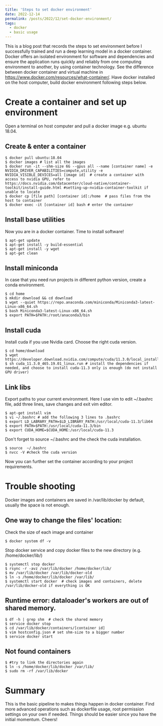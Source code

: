 ```yaml
---
title: 'Steps to set docker environment'
date: 2022-12-14
permalink: /posts/2022/12/set-docker-environment/
tags:
  - docker
  - basic usage
---
```


This is a blog post that records the steps to set environment before I successfully trained and run a deep learning model in a docker container. Docker offers an isolated environment for software and dependencies and ensure the application runs quickly and reliably from one computing environment to another, by using container technology. See the difference between docker container and virtual machine in https://www.docker.com/resources/what-container/.
Have docker installed on the host computer, build docker environment following steps below.

Create a container and set up environment
======
Open a terminal on host computer and pull a docker image e.g. ubuntu 18.04.

Create & enter a container
------

<pre><code class="language-bash">$ docker pull ubuntu:18.04
$ docker images # list all the images
$ docker run -it --shm-size 6G --gpus all --name [container name] -e NVIDIA_DRIVER_CAPABILITIES=compute,utility -e NVIDIA_VISIBLE_DEVICES=all [image id]  # create a container with access to nvidia GPU, refer to https://docs.nvidia.com/datacenter/cloud-native/container-toolkit/install-guide.html #setting-up-nvidia-container-toolkit if unable to locate 
$ docker cp [file path] [container id]:/home  # pass files from the host to container
$ docker exec -it [container id] bash # enter the container
</code></pre>

Install base utilities
------
Now you are in a docker container. Time to install software!

<pre><code class="language-bash">$ apt-get update 
$ apt-get install -y build-essential
$ apt-get install -y wget
$ apt-get clean
</code></pre>

Install miniconda 
------
In case that you need run projects in different python version, create a conda environment.

<pre><code class="language-bash">$ cd home 
$ mkdir download && cd download
$ wget --quiet https://repo.anaconda.com/miniconda/Miniconda3-latest-Linux-x86_64.sh
$ bash Miniconda3-latest-Linux-x86_64.sh  
$ export PATH=$PATH:/root/anaconda3/bin
</code></pre>

Install cuda
------
Install cuda if you use Nvidia card. Choose the right cuda version.

<pre><code class="language-bash">$ cd home/download
$ wget https://developer.download.nvidia.com/compute/cuda/11.3.0/local_installers/cuda_11.3.0_465.19.01_linux.run
$ sh cuda_11.3.0_465.19.01_linux.run # install the dependencies if needed, and choose to install cuda-11.3 only is enough (do not install GPU driver)
</code></pre>

Link libs
------
Export paths to your current environment. Here I use vim to edit ~/.bashrc file, add three lines, save changes and exit vim editor.

<pre><code class="language-bash">$ apt-get install vim 
$ vi ~/.bashrc # add the following 3 lines to .bashrc 
$ export LD_LABRARY_PATH=$LD_LIBRARY_PATH:/usr/local/cuda-11.3/lib64
$ export PATH=$PATH:/usr/local/cuda-11.3/bin
$ export CUDA_HOME=$CUDA_HOME:/usr/local/cuda-11.3
</code></pre>

Don't forget to source ~/.bashrc and the check the cuda installation.

<pre><code class="language-bash">$ source  ~/.bashrc
$ nvcc -V #check the cuda version
</code></pre>

Now you can further set the container according to your project requirements. 

Trouble shooting
======

Docker images and containers are saved in /var/lib/docker by default, usually the space is not enough. 

One way to change the files' location:
------

Check the size of each image and container
<pre><code class="language-bash">$ docker system df -v
</code></pre>

Stop docker service and copy docker files to the new directory (e.g. /home/docker/lib/)
<pre><code class="language-bash">$ systemctl stop docker 
$ rsync -r -avz /var/lib/docker /home/docker/lib/
$ mv /var/lib/docker /var/lib/docker-old
$ ln -s /home/docker/lib/docker /var/lib/
$ systemctl start docker  # check images and containers, delete /var/lib/docker-old if everything is OK
</code></pre>

Runtime error: dataloader's workers are out of shared memory.
------
<pre><code class="language-bash">$ df -h | grep shm  # check the shared memory
$ service docker stop
$ cd /var/lib/docker/containers/[container id]
$ vim hostconfig.json # set shm-size to a bigger number
$ service docker start
</code></pre>

Not found containers
------
<pre><code class="language-bash">$ #try to link the directories again
$ ln -s /home/docker/lib/docker /var/lib/
$ sudo rm -rf /var/lib/docker
</code></pre>

Summary
======
This is the basic pipeline to makes things happen in docker container. Find more advanced operations such as dockerfile usage, root permission settings on your own if needed. Things should be easier since you have the initial momentum. Cheers!
